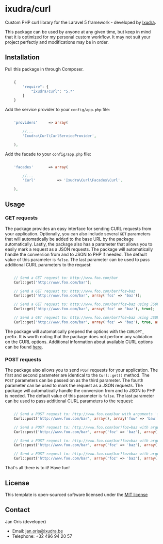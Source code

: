 ixudra/curl
================

Custom PHP curl library for the Laravel 5 framework - developed by [Ixudra](http://ixudra.be).

This package can be used by anyone at any given time, but keep in mind that it is optimized for my personal custom workflow. It may not suit your project perfectly and modifications may be in order.



## Installation

Pull this package in through Composer.

```js

    {
        "require": {
            "ixudra/curl": "5.*"
        }
    }

```

Add the service provider to your `config/app.php` file:

```php

    'providers'     => array(

        //...
        'Ixudra\Curl\CurlServiceProvider',

    ),

```

Add the facade to your `config/app.php` file:

```php

    'facades'       => array(

        //...
        'Curl'          => 'Ixudra\Curl\Facades\Curl',

    ),

```



## Usage

### GET requests

The package provides an easy interface for sending CURL requests from your application. Optionally, you can also 
include several `GET` parameters that will automatically be added to the base URL by the package automatically. Lastly, 
the package also has a parameter that allows you to easily mark a request as a JSON requests. The package will 
automatically handle the conversion from and to JSON to PHP if needed. The default value of this parameter is `false`. 
The last parameter can be used to pass additional CURL parameters to the request:

```php

    // Send a GET request to: http://www.foo.com/bar
    Curl::get('http://www.foo.com/bar');

    // Send a GET request to: http://www.foo.com/bar?foz=baz
    Curl::get('http://www.foo.com/bar', array('foz' => 'baz'));

    // Send a GET request to: http://www.foo.com/bar?foz=baz using JSON
    Curl::get('http://www.foo.com/bar', array('foz' => 'baz'), true);

    // Send a GET request to: http://www.foo.com/bar?foz=baz using JSON over SSL
    Curl::get('http://www.foo.com/bar', array('foz' => 'baz'), true, array('SSL_VERIFYPEER' => false));

```

The package will automatically prepend the options with the `CURLOPT_` prefix. It is worth noting that the package does 
not perform any validation on the CURL options. Additional information about available CURL options can be found
[here](http://php.net/manual/en/function.curl-setopt.php).



### POST requests

The package also allows you to send `POST` requests for your application. The first and second parameter are 
identical to the `Curl::get()` method. The `POST` parameters can be passed on as the third parameter. The fourth
parameter can be used to mark the request as a JSON requests. The package will automatically handle the conversion 
from and to JSON to PHP is needed. The default value of this parameter is `false`. The last parameter can be used to 
pass additional CURL parameters to the request:

```php

    // Send a POST request to: http://www.foo.com/bar with arguments 'fow' = 'baw'
    Curl::post('http://www.foo.com/bar', array(), array('fow' => 'baw'));

    // Send a POST request to: http://www.foo.com/bar?foz=baz with arguments 'fow' = 'baw'
    Curl::post('http://www.foo.com/bar', array('foz' => 'baz'), array('fow' => 'baw'));

    // Send a POST request to: http://www.foo.com/bar?foz=baz with arguments 'fow' = 'baw' using JSON
    Curl::post('http://www.foo.com/bar', array('foz' => 'baz'), array('fow' => 'baw'), true);

    // Send a POST request to: http://www.foo.com/bar?foz=baz with arguments 'fow' = 'baw' using JSON over SSL
    Curl::post('http://www.foo.com/bar', array('foz' => 'baz'), array('fow' => 'baw'), true, array('SSL_VERIFYPEER' => false));

```

That's all there is to it! Have fun!




## License

This template is open-sourced software licensed under the [MIT license](http://opensource.org/licenses/MIT)




## Contact

Jan Oris (developer)

- Email: jan.oris@ixudra.be
- Telephone: +32 496 94 20 57